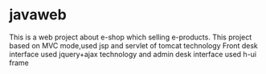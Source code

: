# javaweb
This is a web project about e-shop which selling e-products.
This project based on MVC mode,used jsp and servlet of tomcat technology
Front desk interface used jquery+ajax technology and admin desk interface used h-ui frame
